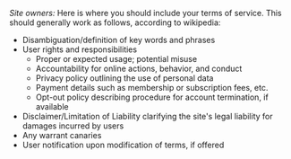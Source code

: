 *Site owners:* Here is where you should include your terms of service. This should generally work as follows, according to wikipedia:

* Disambiguation/definition of key words and phrases
* User rights and responsibilities
    * Proper or expected usage; potential misuse
    * Accountability for online actions, behavior, and conduct
    * Privacy policy outlining the use of personal data
    * Payment details such as membership or subscription fees, etc.
    * Opt-out policy describing procedure for account termination, if available
* Disclaimer/Limitation of Liability clarifying the site's legal liability for damages incurred by users
* Any warrant canaries
* User notification upon modification of terms, if offered

